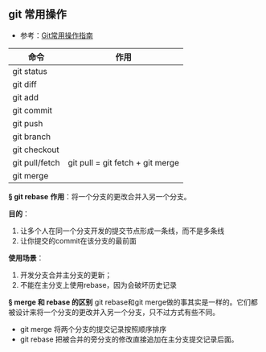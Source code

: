 ## git 常用操作

+   参考：[Git常用操作指南](https://www.cnblogs.com/guoyaohua/p/Git-tutorial.html "https://www.cnblogs.com/guoyaohua/p/Git-tutorial.html")

| 命令 | 作用 |
| --- | --- |
| git status |  |
| git diff |  |
| git add |  |
| git commit |  |
| git push |  |
| git branch |  |
| git checkout |  |
| git pull/fetch | git pull = git fetch + git merge |
| git merge |  |

**§ git rebase** **作用**：将一个分支的更改合并入另一个分支。

**目的**：

1.  让多个人在同一个分支开发的提交节点形成一条线，而不是多条线
2.  让你提交的commit在该分支的最前面

**使用场景**：

1.  开发分支合并主分支的更新；
2.  不能在主分支上使用rebase，因为会破坏历史记录

**§ merge 和 rebase 的区别** git rebase和git merge做的事其实是一样的。它们都被设计来将一个分支的更改并入另一个分支，只不过方式有些不同。

+   git merge 将两个分支的提交记录按照顺序排序
+   git rebase 把被合并的旁分支的修改直接追加在主分支提交记录后面。
